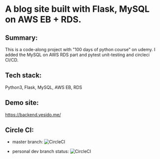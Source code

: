 # A blog site built with Flask, MySQL on AWS EB + RDS.

## Summary: 
This is a code-along project with "100 days of python course" on udemy. I added the MySQL on AWS RDS part and pytest unit-testing and circleci CI/CD.

## Tech stack: 
Python3, Flask, MySQL, AWS EB, RDS

## Demo site: 
https://backend.yesido.me/

## Circle CI: 
* master branch:
![CircleCI](https://circleci.com/gh/sunpochin/py_flask_blog.svg?style=shield)

* personal dev branch status:
![CircleCI](https://circleci.com/gh/sunpochin/py_flask_blog/tree/pochin-branch.svg?style=shield)



